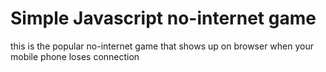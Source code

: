 # Simple Javascript no-internet game
this is the popular no-internet game
that shows up on browser when your mobile phone loses connection
